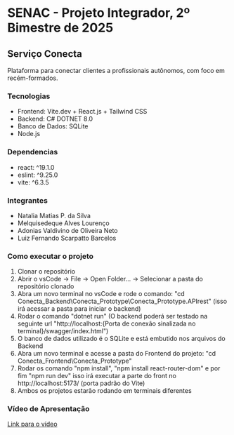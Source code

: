 # SENAC - Projeto Integrador, 2º Bimestre de 2025

## Serviço Conecta

Plataforma para conectar clientes a profissionais autônomos, com foco em recém-formados.

### Tecnologias
- Frontend: Vite.dev + React.js + Tailwind CSS
- Backend: C# DOTNET 8.0
- Banco de Dados: SQLite
- Node.js

### Dependencias
- react: ^19.1.0
- eslint: ^9.25.0
- vite: ^6.3.5

### Integrantes
- Natalia Matias P. da Silva
- Melquisedeque Alves Lourenço 
- Adonias Valdivino de Oliveira Neto
- Luiz Fernando Scarpatto Barcelos

### Como executar o projeto
1. Clonar o repositório
2. Abrir o vsCode -> File -> Open Folder... -> Selecionar a pasta do repositório clonado
3. Abra um novo terminal no vsCode e rode o comando: "cd Conecta_Backend\Conecta_Prototype\Conecta_Prototype.APIrest" (isso irá acessar a pasta para iniciar o backend)
4. Rodar o comando "dotnet run" (O backend poderá ser testado na seguinte url "http://localhost:{Porta de conexão sinalizada no terminal}/swagger/index.html")
5. O banco de dados utilizado é o SQLite e está embutido nos arquivos do Backend
6. Abra um novo terminal e acesse a pasta do Frontend do projeto: "cd Conecta_Frontend\Conecta_Prototype"
7. Rodar os comando "npm install", "npm install react-router-dom" e por fim "npm run dev" isso irá executar a parte do front no http://localhost:5173/ (porta padrão do Vite)
12. Ambos os projetos estarão rodando em terminais diferentes

### Vídeo de Apresentação

[Link para o vídeo](URL-DO-VÍDEO)
